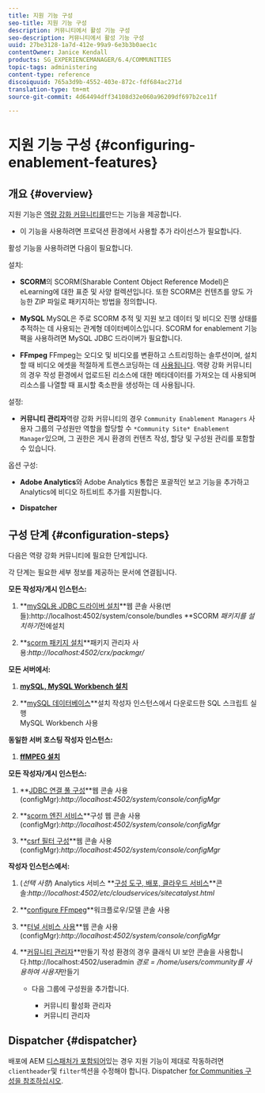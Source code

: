 ```yaml
---
title: 지원 기능 구성
seo-title: 지원 기능 구성
description: 커뮤니티에서 활성 기능 구성
seo-description: 커뮤니티에서 활성 기능 구성
uuid: 27be3128-1a7d-412e-99a9-6e3b3b0aec1c
contentOwner: Janice Kendall
products: SG_EXPERIENCEMANAGER/6.4/COMMUNITIES
topic-tags: administering
content-type: reference
discoiquuid: 765a3d9b-4552-403e-872c-fdf684ac271d
translation-type: tm+mt
source-git-commit: 4d64494dff34108d32e060a96209df697b2ce11f

---
```



# 지원 기능 구성 {#configuring-enablement-features}

## 개요 {#overview}

지원 기능은 [역량 강화 커뮤니티를](overview.md#enablement-community)만드는 기능을 제공합니다.

* 이 기능을 사용하려면 프로덕션 환경에서 사용할 추가 라이선스가 필요합니다.

활성 기능을 사용하려면 다음이 필요합니다.

설치:

* **SCORM**&#x200B;의 SCORM(Sharable Content Object Reference Model)은 eLearning에 대한 표준 및 사양 컬렉션입니다. 또한 SCORM은 컨텐츠를 양도 가능한 ZIP 파일로 패키지하는 방법을 정의합니다.

* **MySQL** MySQL은 주로 SCORM 추적 및 지원 보고 데이터 및 비디오 진행 상태를 추적하는 데 사용되는 관계형 데이터베이스입니다. SCORM for enablement 기능 팩을 사용하려면 MySQL JDBC 드라이버가 필요합니다.

* **FFmpeg** FFmpeg는 오디오 및 비디오를 변환하고 스트리밍하는 솔루션이며, 설치할 때 비디오 에셋을 적절하게 트랜스코딩하는 데 [사용됩니다](../../help/sites-authoring/default-components-foundation.md#video). 역량 강화 커뮤니티의 경우 작성 환경에서 업로드된 리소스에 대한 메타데이터를 가져오는 데 사용되며 리소스를 나열할 때 표시할 축소판을 생성하는 데 사용됩니다.

설정:

* **커뮤니티 관리자**&#x200B;역량 강화 커뮤니티의 경우 `Community Enablement Managers` 사용자 그룹의 구성원만 역할을 할당할 수 `*Community Site* Enablement Manager`있으며, 그 권한은 게시 환경의 컨텐츠 작성, 할당 및 구성원 관리를 포함할 수 있습니다.

옵션 구성:

* **Adobe Analytics**&#x200B;와 Adobe Analytics 통합은 포괄적인 보고 기능을 추가하고 Analytics에 비디오 하트비트 추가를 지원합니다.

* **Dispatcher**

## 구성 단계 {#configuration-steps}

다음은 역량 강화 커뮤니티에 필요한 단계입니다.

각 단계는 필요한 세부 정보를 제공하는 문서에 연결됩니다.

**모든 작성자/게시 인스턴스:**

1. **[mySQL용 JDBC 드라이버 설치](deploy-communities.md#jdbc-driver-for-mysql)**웹 콘솔 사용(번들):http://localhost:4502/system/console/bundles **SCORM *패키지를 설치하기*전에설치

1. **[scorm 패키지 설치](deploy-communities.md#scorm-package)**패키지 관리자 사용:*http://localhost:4502/crx/packmgr/*

**모든 서버에서:**

1. **[mySQL, MySQL Workbench 설치](mysql.md)**

1. **[mySQL 데이터베이스](mysql.md#database-setup)**설치 작성자 인스턴스에서 다운로드한 SQL 스크립트 실행\
   MySQL Workbench 사용

**동일한 서버 호스팅 작성자 인스턴스:**

1. **[ffMPEG 설치](ffmpeg.md)**

**모든 작성자/게시 인스턴스:**

1. **[JDBC 연결 풀 구성](mysql.md#configure-jdbc-connections)**웹 콘솔 사용(configMgr):*http://localhost:4502/system/console/configMgr*

1. **[scorm 엔진 서비스](mysql.md#aem-communities-scormengine-service)**구성 웹 콘솔 사용(configMgr):*http://localhost:4502/system/console/configMgr*

1. **[csrf 필터 구성](mysql.md#adobe-granite-csrf-filter)**웹 콘솔 사용(configMgr):*http://localhost:4502/system/console/configMgr*

**작성자 인스턴스에서:**

1. (*선택 사항*) Analytics 서비스 **[구성 도구, 배포, 클라우드 서비스](analytics.md)**콘솔:*http://localhost:4502/etc/cloudservices/sitecatalyst.html*

1. **[configure FFmpeg](ffmpeg.md#configure-ffmpeg-transcoding-service)**워크플로우/모델 콘솔 사용

1. **[터널 서비스 사용](deploy-communities.md#tunnel-service-on-author)**웹 콘솔 사용(configMgr):*http://localhost:4502/system/console/configMgr*

1. **[커뮤니티 관리자](users.md#creating-community-members)**만들기 작성 환경의 경우 클래식 UI 보안 콘솔을 사용합니다.http://localhost:4502/useradmin *경로 = /home/users/community를 사용하여 사용자*만들기

   * 다음 그룹에 구성원을 추가합니다.

      * 커뮤니티 활성화 관리자
      * 커뮤니티 관리자

## Dispatcher {#dispatcher}

배포에 AEM [디스패처가 포함되어](https://helpx.adobe.com/experience-manager/dispatcher/using/dispatcher.html)있는 경우 지원 기능이 제대로 작동하려면 `clientheader`및 `filter`섹션을 수정해야 합니다. Dispatcher [for Communities 구성을 참조하십시오](dispatcher.md#enablement).
